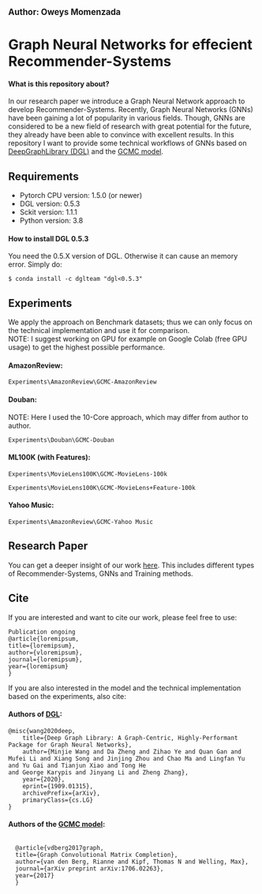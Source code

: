 <big><b> Author: Oweys Momenzada </big></b>

# Graph Neural Networks for effecient Recommender-Systems

#### What is this repository about?
In our research paper we introduce a Graph Neural Network approach to develop Recommender-Systems. Recently, Graph Neural Networks (GNNs) have been gaining a lot of popularity in various fields. Though, GNNs are considered to be a new field of research with great potential for the future, they already have been able to convince with excellent results.
In this repository I want to provide some technical workflows of GNNs based on <a href="https://www.dgl.ai/">DeepGraphLibrary (DGL)</a> and the <a href="https://arxiv.org/abs/1706.02263">GCMC model</a>. 

## Requirements

- Pytorch CPU version: 1.5.0 (or newer)
- DGL version: 0.5.3
- Sckit version: 1.1.1
- Python version: 3.8

#### How to install DGL 0.5.3
You need the 0.5.X version of DGL. Otherwise it can cause an memory error. 
Simply do:

<code>$ conda install -c dglteam "dgl<0.5.3" </code>
  
## Experiments
We apply the approach on Benchmark datasets; thus we can only focus on the technical implementation and use it for comparison.  <br>
NOTE: I suggest working on GPU for example on Google Colab (free GPU usage) to get the highest possible performance.
 
#### AmazonReview:
  ```
  Experiments\AmazonReview\GCMC-AmazonReview
  ```
#### Douban:
NOTE: Here I used the 10-Core approach, which may differ from author to author. 
  ```
  Experiments\Douban\GCMC-Douban
  ```
  
#### ML100K (with Features):
  ```
  Experiments\MovieLens100K\GCMC-MovieLens-100k
  
  Experiments\MovieLens100K\GCMC-MovieLens+Feature-100k
  ```
  
#### Yahoo Music:
  ```
  Experiments\AmazonReview\GCMC-Yahoo Music
  ```
  
## Research Paper
You can get a deeper insight of our work <a href="https://www.researchgate.net/publication/355928151_Graph_Neural_Networks_for_Efficient_Recommender_Systems">here</a>.
This includes different types of Recommender-Systems, GNNs and Training methods.

## Cite
If you are interested and want to cite our work, please feel free to use:

  ```
  Publication ongoing
  @article{loremipsum,
  title={loremipsum},
  author={vloremipsum},
  journal={loremipsum},
  year={loremipsum}
  }
  ```
  
If you are also interested in the model and the technical implementation based on the experiments, also cite:
  
#### Authors of <a href="https://arxiv.org/abs/1909.01315">DGL</a>: 
  ```
  @misc{wang2020deep,
      title={Deep Graph Library: A Graph-Centric, Highly-Performant Package for Graph Neural Networks}, 
      author={Minjie Wang and Da Zheng and Zihao Ye and Quan Gan and Mufei Li and Xiang Song and Jinjing Zhou and Chao Ma and Lingfan Yu and Yu Gai and Tianjun Xiao and Tong He
  and George Karypis and Jinyang Li and Zheng Zhang},
      year={2020},
      eprint={1909.01315},
      archivePrefix={arXiv},
      primaryClass={cs.LG}
  }
```
  
#### Authors of  the <a href="https://arxiv.org/abs/1706.02263">GCMC model</a>: 
``` 

  @article{vdberg2017graph,
  title={Graph Convolutional Matrix Completion},
  author={van den Berg, Rianne and Kipf, Thomas N and Welling, Max},
  journal={arXiv preprint arXiv:1706.02263},
  year={2017}
  }
```
